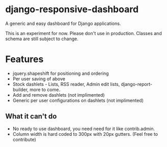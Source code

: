 django-responsive-dashboard
===========================

A generic and easy dashboard for Django applications.

This is an experiment for now. Please don't use in production. Classes and schema are still subject to change.

# Features
- jquery.shapeshift for positioning and ordering
- Per user saving of above
- Stock dashlets - Lists, RSS reader, Admin edit lists, django-report-builder, more to come.
- Add and remove dashlets (not implimented)
- Generic per user configurations on dashlets (not implimented)

## What it can't do
- No ready to use dashboard, you need need for it like contrib.admin.
- Column width is hard coded to 300px with 20px gutters. (Feel free to contribute)
